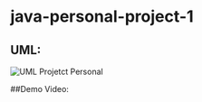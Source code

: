 # java-personal-project-1


## UML:
![UML Projetct Personal](https://user-images.githubusercontent.com/111204834/208763078-5444ed4c-7b34-4526-b862-08e4482763a2.png)


##Demo Video:
